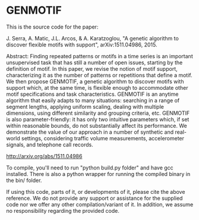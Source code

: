 # GENMOTIF

This is the source code for the paper:

J. Serra, A. Matic, J.L. Arcos, & A. Karatzoglou, "A genetic algorithm to discover flexible motifs with support", arXiv:1511.04986, 2015.

Abstract: Finding repeated patterns or motifs in a time series is an important unsupervised task that has still a number of open issues, starting by the definition of motif. In this paper, we revise the notion of motif support, characterizing it as the number of patterns or repetitions that define a motif. We then propose GENMOTIF, a genetic algorithm to discover motifs with support which, at the same time, is flexible enough to accommodate other motif specifications and task characteristics. GENMOTIF is an anytime algorithm that easily adapts to many situations: searching in a range of segment lengths, applying uniform scaling, dealing with multiple dimensions, using different similarity and grouping criteria, etc. GENMOTIF is also parameter-friendly: it has only two intuitive parameters which, if set within reasonable bounds, do not substantially affect its performance. We demonstrate the value of our approach in a number of synthetic and real-world settings, considering traffic volume measurements, accelerometer signals, and telephone call records.

http://arxiv.org/abs/1511.04986


To compile, you'll need to run "python build.py folder" and have gcc installed. There is also a python wrapper for running the compiled binary in the bin/ folder.

If using this code, parts of it, or developments of it, please cite the above reference. We do not provide any support or assistance for the supplied code nor we offer any other compilation/variant of it. In addition, we assume no responsibility regarding the provided code.

